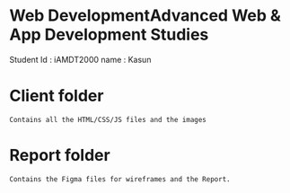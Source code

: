 # Web DevelopmentAdvanced Web &amp; App Development Studies

Student Id : iAMDT2000
name : Kasun

# Client folder

    Contains all the HTML/CSS/JS files and the images

# Report folder

    Contains the Figma files for wireframes and the Report.